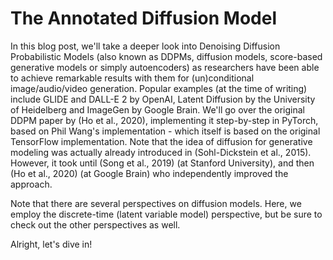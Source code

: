 # The Annotated Diffusion Model
In this blog post, we'll take a deeper look into Denoising Diffusion Probabilistic Models (also known as DDPMs, diffusion models, score-based generative models or simply autoencoders) as researchers have been able to achieve remarkable results with them for (un)conditional image/audio/video generation. Popular examples (at the time of writing) include GLIDE and DALL-E 2 by OpenAI, Latent Diffusion by the University of Heidelberg and ImageGen by Google Brain.
We'll go over the original DDPM paper by (Ho et al., 2020), implementing it step-by-step in PyTorch, based on Phil Wang's implementation - which itself is based on the original TensorFlow implementation. Note that the idea of diffusion for generative modeling was actually already introduced in (Sohl-Dickstein et al., 2015). However, it took until (Song et al., 2019) (at Stanford University), and then (Ho et al., 2020) (at Google Brain) who independently improved the approach.

Note that there are several perspectives on diffusion models. Here, we employ the discrete-time (latent variable model) perspective, but be sure to check out the other perspectives as well.

Alright, let's dive in!
